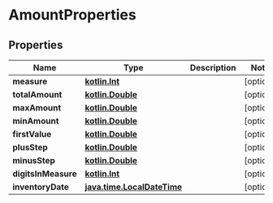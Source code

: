 # AmountProperties

## Properties
Name | Type | Description | Notes
------------ | ------------- | ------------- | -------------
**measure** | [**kotlin.Int**](.md) |  |  [optional]
**totalAmount** | [**kotlin.Double**](.md) |  |  [optional]
**maxAmount** | [**kotlin.Double**](.md) |  |  [optional]
**minAmount** | [**kotlin.Double**](.md) |  |  [optional]
**firstValue** | [**kotlin.Double**](.md) |  |  [optional]
**plusStep** | [**kotlin.Double**](.md) |  |  [optional]
**minusStep** | [**kotlin.Double**](.md) |  |  [optional]
**digitsInMeasure** | [**kotlin.Int**](.md) |  |  [optional]
**inventoryDate** | [**java.time.LocalDateTime**](java.time.LocalDateTime.md) |  |  [optional]
